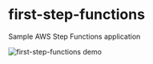 # first-step-functions
Sample AWS Step Functions application

![first-step-functions demo](https://danilop.s3.amazonaws.com/Images/first-step-functions.jpeg)
